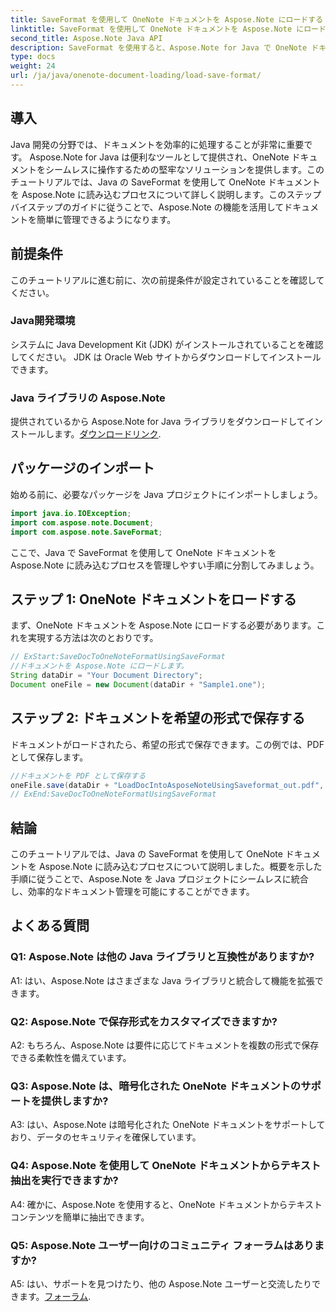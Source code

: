 ```yaml
---
title: SaveFormat を使用して OneNote ドキュメントを Aspose.Note にロードする - Java
linktitle: SaveFormat を使用して OneNote ドキュメントを Aspose.Note にロードする - Java
second_title: Aspose.Note Java API
description: SaveFormat を使用すると、Aspose.Note for Java で OneNote ドキュメントを簡単に管理できます。 Aspose.Note を使用して Java ドキュメント処理機能をシームレスに強化します。
type: docs
weight: 24
url: /ja/java/onenote-document-loading/load-save-format/
---
```

## 導入

Java 開発の分野では、ドキュメントを効率的に処理することが非常に重要です。 Aspose.Note for Java は便利なツールとして提供され、OneNote ドキュメントをシームレスに操作するための堅牢なソリューションを提供します。このチュートリアルでは、Java の SaveFormat を使用して OneNote ドキュメントを Aspose.Note に読み込むプロセスについて詳しく説明します。このステップバイステップのガイドに従うことで、Aspose.Note の機能を活用してドキュメントを簡単に管理できるようになります。

## 前提条件

このチュートリアルに進む前に、次の前提条件が設定されていることを確認してください。

### Java開発環境

システムに Java Development Kit (JDK) がインストールされていることを確認してください。 JDK は Oracle Web サイトからダウンロードしてインストールできます。

### Java ライブラリの Aspose.Note

提供されているから Aspose.Note for Java ライブラリをダウンロードしてインストールします。[ダウンロードリンク](https://releases.aspose.com/note/java/).

## パッケージのインポート

始める前に、必要なパッケージを Java プロジェクトにインポートしましょう。

```java
import java.io.IOException;
import com.aspose.note.Document;
import com.aspose.note.SaveFormat;
```

ここで、Java で SaveFormat を使用して OneNote ドキュメントを Aspose.Note に読み込むプロセスを管理しやすい手順に分割してみましょう。

## ステップ 1: OneNote ドキュメントをロードする

まず、OneNote ドキュメントを Aspose.Note にロードする必要があります。これを実現する方法は次のとおりです。

```java
// ExStart:SaveDocToOneNoteFormatUsingSaveFormat
//ドキュメントを Aspose.Note にロードします。
String dataDir = "Your Document Directory";
Document oneFile = new Document(dataDir + "Sample1.one");
```

## ステップ 2: ドキュメントを希望の形式で保存する

ドキュメントがロードされたら、希望の形式で保存できます。この例では、PDF として保存します。

```java
//ドキュメントを PDF として保存する
oneFile.save(dataDir + "LoadDocIntoAsposeNoteUsingSaveformat_out.pdf", SaveFormat.Pdf);
// ExEnd:SaveDocToOneNoteFormatUsingSaveFormat
```

## 結論

このチュートリアルでは、Java の SaveFormat を使用して OneNote ドキュメントを Aspose.Note に読み込むプロセスについて説明しました。概要を示した手順に従うことで、Aspose.Note を Java プロジェクトにシームレスに統合し、効率的なドキュメント管理を可能にすることができます。

## よくある質問

### Q1: Aspose.Note は他の Java ライブラリと互換性がありますか?

A1: はい、Aspose.Note はさまざまな Java ライブラリと統合して機能を拡張できます。

### Q2: Aspose.Note で保存形式をカスタマイズできますか?

A2: もちろん、Aspose.Note は要件に応じてドキュメントを複数の形式で保存できる柔軟性を備えています。

### Q3: Aspose.Note は、暗号化された OneNote ドキュメントのサポートを提供しますか?

A3: はい、Aspose.Note は暗号化された OneNote ドキュメントをサポートしており、データのセキュリティを確保しています。

### Q4: Aspose.Note を使用して OneNote ドキュメントからテキスト抽出を実行できますか?

A4: 確かに、Aspose.Note を使用すると、OneNote ドキュメントからテキスト コンテンツを簡単に抽出できます。

### Q5: Aspose.Note ユーザー向けのコミュニティ フォーラムはありますか?

 A5: はい、サポートを見つけたり、他の Aspose.Note ユーザーと交流したりできます。[フォーラム](https://forum.aspose.com/c/note/28).